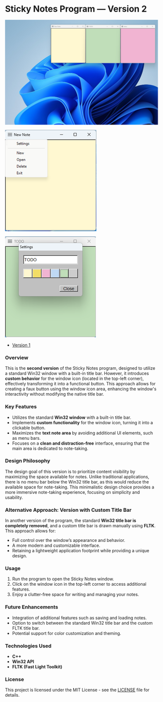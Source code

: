 # Sticky Notes Program — Version 2

![Sticky Notes Desktop](images/Sticky%20Notes.png)

![Menu Options](images/Sticky%20Note%20Menu.png)

![Menu Options](images/Sticky%20Note%20Menu%20Settings%20Changed%20Title%20Color.png)


- [Version 1](https://github.com/vilenet/sticky-notes.git)

### Overview
This is the **second version** of the Sticky Notes program, designed to utilize a standard Win32 window with a built-in title bar. However, it introduces **custom behavior** for the window icon (located in the top-left corner), effectively transforming it into a functional button. This approach allows for creating a faux button using the window icon area, enhancing the window's interactivity without modifying the native title bar.

### Key Features
- Utilizes the standard **Win32 window** with a built-in title bar.
- Implements **custom functionality** for the window icon, turning it into a clickable button.
- Maximizes the **text note area** by avoiding additional UI elements, such as menu bars.
- Focuses on a **clean and distraction-free** interface, ensuring that the main area is dedicated to note-taking.

### Design Philosophy
The design goal of this version is to prioritize content visibility by maximizing the space available for notes. Unlike traditional applications, there is no menu bar below the Win32 title bar, as this would reduce the available space for note-taking. This minimalistic design choice provides a more immersive note-taking experience, focusing on simplicity and usability.

### Alternative Approach: Version with Custom Title Bar
In another version of the program, the standard **Win32 title bar is completely removed**, and a custom title bar is drawn manually using **FLTK**. This approach allows for:
- Full control over the window’s appearance and behavior.
- A more modern and customizable interface.
- Retaining a lightweight application footprint while providing a unique design.

### Usage
1. Run the program to open the Sticky Notes window.
2. Click on the window icon in the top-left corner to access additional features.
3. Enjoy a clutter-free space for writing and managing your notes.

### Future Enhancements
- Integration of additional features such as saving and loading notes.
- Option to switch between the standard Win32 title bar and the custom FLTK title bar.
- Potential support for color customization and theming.

### Technologies Used
- **C++**
- **Win32 API**
- **FLTK (Fast Light Toolkit)**

### License
This project is licensed under the MIT License - see the [LICENSE](LICENSE) file for details.

